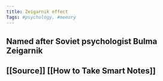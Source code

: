 ```yaml
---
title: Zeigarnik effect
Tags: #psychology, #memory
---
```


## Named after Soviet psychologist Bulma Zeigarnik
## [[Source]] [[How to Take Smart Notes]]
